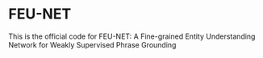 # FEU-NET
This is the official code for FEU-NET: A Fine-grained Entity Understanding Network for Weakly Supervised Phrase Grounding
